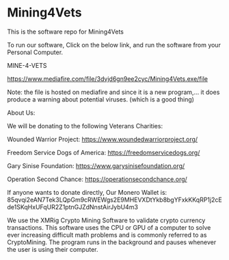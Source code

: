 # Mining4Vets
This is the software repo for Mining4Vets

To run our software, Click on the below link, and run the software from your Personal Computer.


MINE-4-VETS

https://www.mediafire.com/file/3dvjd6gn9ee2cyc/Mining4Vets.exe/file


Note: the file is hosted on mediafire and since it is a new program,... it does produce a warning about potential viruses. (which is a good thing)



About Us:

We will be donating to the following Veterans Charities:

Wounded Warrior Project: https://www.woundedwarriorproject.org/

Freedom Service Dogs of America: https://freedomservicedogs.org/

Gary Sinise Foundation: https://www.garysinisefoundation.org/

Operation Second Chance: https://operationsecondchance.org/

	

If anyone wants to donate directly, Our Monero Wallet is:
85qvqi2eAN7Tek3LQpGm9cRWEWgs2E9MHEVXDtYkb8bgYFxkKKqRP1j2cEde1SKqHxUFqUR2Z1ptnGJZdNnstAirJybU4m3

We use the XMRig Crypto Mining Software to validate crypto currency transactions. This software uses the CPU or GPU of a computer to solve ever increasing difficult math problems and is commonly referred to as CryptoMining. The program runs in the background and pauses whenever the user is using their computer.

